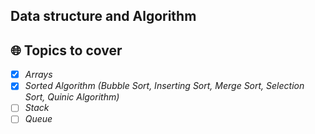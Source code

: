 ## Data structure and Algorithm

## 🌐 Topics to cover

- [x] _Arrays_
- [x] _Sorted Algorithm (Bubble Sort, Inserting Sort, Merge Sort, Selection Sort, Quinic Algorithm)_
- [ ] _Stack_
- [ ] _Queue_
